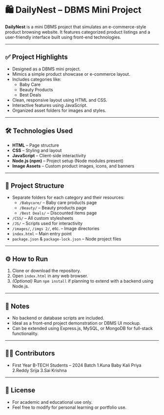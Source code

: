 # 🛍️ DailyNest – DBMS Mini Project

**DailyNest** is a mini DBMS project that simulates an e-commerce-style product browsing website. It features categorized product listings and a user-friendly interface built using front-end technologies.

---

## ✅ Project Highlights

- Designed as a DBMS mini project.
- Mimics a simple product showcase or e-commerce layout.
- Includes categories like:
  - Baby Care
  - Beauty Products
  - Best Deals
- Clean, responsive layout using HTML and CSS.
- Interactive features using JavaScript.
- Organized asset folders for images and styles.

---

## 🛠️ Technologies Used

- **HTML** – Page structure
- **CSS** – Styling and layout
- **JavaScript** – Client-side interactivity
- **Node.js (npm)** – Project setup (Node modules present)
- **Image Assets** – Custom product images, icons, and banners

---

## 📁 Project Structure

- Separate folders for each category and their resources:
  - `/Babycare/` – Baby care products page
  - `/Beauty/` – Beauty products page
  - `/Best Deals/` – Discounted items page
- `/CSS/` – All custom stylesheets
- `/JS/` – Scripts used for interactivity
- `/images/`, `/imgs 2/`, etc. – Image directories
- `index.html` – Main entry point
- `package.json` & `package-lock.json` – Node project files

---

## ⚙️ How to Run

1. Clone or download the repository.
2. Open `index.html` in any web browser.
3. *(Optional)* Run `npm install` if planning to extend with a backend using Node.js.

---

## 📌 Notes

- No backend or database scripts are included.
- Ideal as a front-end project demonstration or DBMS UI mockup.
- Can be extended using Express.js, MySQL, or MongoDB for full-stack functionality.

---

## 🙋‍♂️ Contributors

- First Year B-TECH Students – 2024 Batch
1.Kuna Baby Kali Priya
2.Reddy Srija
3.Sai Krishna

---

## 📃 License

- For academic and educational use only.
- Feel free to modify for personal learning or portfolio use.
